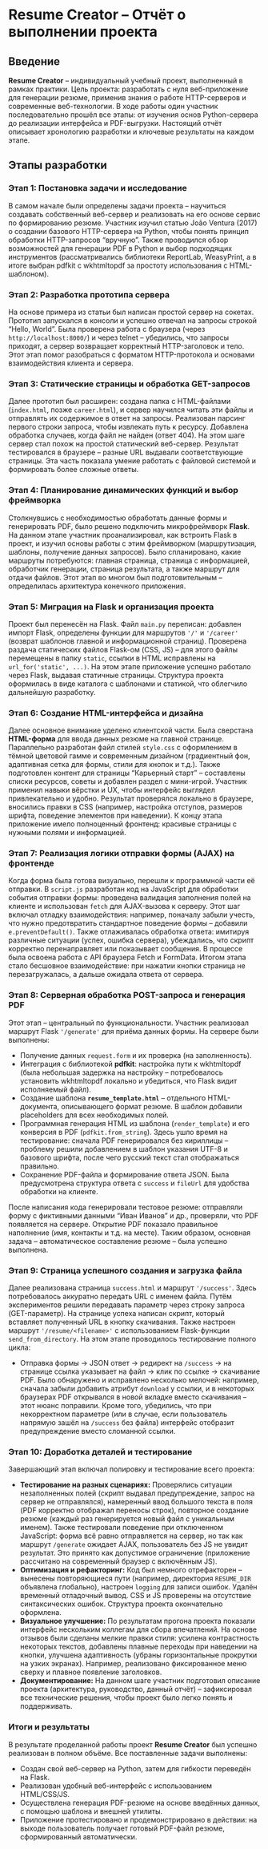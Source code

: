 # Resume Creator – Отчёт о выполнении проекта

## Введение

**Resume Creator** – индивидуальный учебный проект, выполненный в рамках практики. Цель проекта: разработать с нуля веб-приложение для генерации резюме, применив знания о работе HTTP-серверов и современные веб-технологии. В ходе работы один участник последовательно прошёл все этапы: от изучения основ Python-сервера до реализации интерфейса и PDF-выгрузки. Настоящий отчёт описывает хронологию разработки и ключевые результаты на каждом этапе.

## Этапы разработки

### Этап 1: Постановка задачи и исследование
В самом начале были определены задачи проекта – научиться создавать собственный веб-сервер и реализовать на его основе сервис по формированию резюме. Участник изучил статью João Ventura (2017) о создании базового HTTP-сервера на Python, чтобы понять принцип обработки HTTP-запросов “вручную”. Также проводился обзор возможностей для генерации PDF в Python и выбор подходящих инструментов (рассматривались библиотеки ReportLab, WeasyPrint, а в итоге выбран pdfkit с wkhtmltopdf за простоту использования с HTML-шаблоном).

### Этап 2: Разработка прототипа сервера
На основе примера из статьи был написан простой сервер на сокетах. Прототип запускался в консоли и успешно отвечал на запросы строкой “Hello, World”. Была проверена работа с браузера (через `http://localhost:8000/`) и через telnet – убедились, что запросы приходят, а сервер возвращает корректный HTTP-заголовок и тело. Этот этап помог разобраться с форматом HTTP-протокола и основами взаимодействия клиента и сервера.

### Этап 3: Статические страницы и обработка GET-запросов
Далее прототип был расширен: создана папка с HTML-файлами (`index.html`, позже `career.html`), и сервер научился читать эти файлы и отправлять их содержимое в ответ на запросы. Реализован парсинг первого строки запроса, чтобы извлекать путь к ресурсу. Добавлена обработка случаев, когда файл не найден (ответ 404). На этом шаге сервер стал похож на простой статический веб-сервер. Результат тестировался в браузере – разные URL выдавали соответствующие страницы. Эта часть показала умение работать с файловой системой и формировать более сложные ответы.

### Этап 4: Планирование динамических функций и выбор фреймворка
Столкнувшись с необходимостью обработать данные формы и генерировать PDF, было решено подключить микрофреймворк **Flask**. На данном этапе участник проанализировал, как встроить Flask в проект, и изучил основы работы с этим фреймворком (маршрутизация, шаблоны, получение данных запросов). Было спланировано, какие маршруты потребуются: главная страница, страница с информацией, обработчик генерации, страница результата, а также маршрут для отдачи файлов. Этот этап во многом был подготовительным – определилась архитектура конечного приложения.

### Этап 5: Миграция на Flask и организация проекта
Проект был перенесён на Flask. Файл `main.py` переписан: добавлен импорт Flask, определены функции для маршрутов `'/'` и `'/career'` (возврат шаблонов главной и информационной страниц). Проверена раздача статических файлов Flask-ом (CSS, JS) – для этого файлы перемещены в папку `static`, ссылки в HTML исправлены на `url_for('static', ...)`. На этом этапе приложение успешно работало через Flask, выдавая статичные страницы. Структура проекта оформилась в виде каталога с шаблонами и статикой, что облегчило дальнейшую разработку.

### Этап 6: Создание HTML-интерфейса и дизайна
Далее основное внимание уделено клиентской части. Была сверстана **HTML-форма** для ввода данных резюме на главной странице. Параллельно разработан файл стилей `style.css` с оформлением в тёмной цветовой гамме и современным дизайном (градиентный фон, адаптивная сетка для формы, стили для кнопок и т.д.). Также подготовлен контент для страницы “Карьерный старт” – составлены списки ресурсов, советы и добавлен раздел с мини-игрой. Участник применил навыки вёрстки и UX, чтобы интерфейс выглядел привлекательно и удобно. Результат проверялся локально в браузере, вносились правки в CSS (например, настройка отступов, размеров шрифта, поведение элементов при наведении). К концу этапа приложение имело полноценный фронтенд: красивые страницы с нужными полями и информацией.

### Этап 7: Реализация логики отправки формы (AJAX) на фронтенде
Когда форма была готова визуально, перешли к программной части её отправки. В `script.js` разработан код на JavaScript для обработки события отправки формы: проведена валидация заполнения полей на клиенте и использован `fetch` для AJAX-вызова к серверу. Этот шаг включал отладку взаимодействия: например, поначалу забыли учесть, что нужно предотвратить стандартное поведение формы – добавили `e.preventDefault()`. Также отлаживалась обработка ответа: имитируя различные ситуации (успех, ошибка сервера), убеждались, что скрипт корректно перенаправляет или показывает сообщения. В процессе была освоена работа с API браузера Fetch и FormData. Итогом этапа стало бесшовное взаимодействие: при нажатии кнопки страница не перезагружалась, а дальше ожидала ответа от сервера.

### Этап 8: Серверная обработка POST-запроса и генерация PDF
Этот этап – центральный по функциональности. Участник реализовал маршрут Flask `'/generate'` для приёма данных формы. На сервере были выполнены:
- Получение данных `request.form` и их проверка (на заполненность).
- Интеграция с библиотекой **pdfkit**: настройка пути к wkhtmltopdf (была небольшая задержка на настройку – потребовалось установить wkhtmltopdf локально и убедиться, что Flask видит исполняемый файл).
- Создание шаблона **`resume_template.html`** – отдельного HTML-документа, описывающего формат резюме. В шаблон добавили placeholders для всех необходимых полей.
- Программная генерация HTML из шаблона (`render_template`) и его конверсия в PDF (`pdfkit.from_string`). Здесь ушло время на тестирование: сначала PDF генерировался без кириллицы – проблему решили добавлением в шаблон указания UTF-8 и базового шрифта, после чего русский текст стал отображаться правильно.
- Сохранение PDF-файла и формирование ответа JSON. Была предусмотрена структура ответа с `success` и `fileUrl` для удобства обработки на клиенте.

После написания кода генерировали тестовое резюме: отправляли форму с фиктивными данными “Иван Иванов” и др., проверяли, что PDF появляется на сервере. Открытие PDF показало правильное наполнение (имя, контакты и т.д. на месте). Таким образом, основная задача – автоматическое составление резюме – была успешно выполнена.

### Этап 9: Страница успешного создания и загрузка файла
Далее реализована страница `success.html` и маршрут `'/success'`. Здесь потребовалось аккуратно передать URL с именем файла. Путём экспериментов решили передавать параметр через строку запроса (GET-параметр). На странице успеха написан скрипт, который вставляет полученный URL в кнопку скачивания. Также настроен маршрут `'/resume/<filename>'` с использованием Flask-функции `send_from_directory`. На этом этапе проводилось тестирование полного цикла:
- Отправка формы -> JSON ответ -> редирект на `/success` -> на странице ссылка указывает на файл -> клик по ссылке -> скачивание PDF.
Было обнаружено и исправлено несколько мелочей: например, сначала забыли добавить атрибут `download` у ссылки, и в некоторых браузерах PDF открывался в новой вкладке вместо скачивания – этот нюанс поправили. Кроме того, убедились, что при некорректном параметре (или в случае, если пользователь напрямую зашёл на `/success` без файла) интерфейс отобразит предупреждение вместо сломанной ссылки.

### Этап 10: Доработка деталей и тестирование
Завершающий этап включал полировку и тестирование всего проекта:
- **Тестирование на разных сценариях:** Проверялись ситуации незаполненных полей (скрипт выдавал предупреждение, запрос на сервер не отправлялся), намеренный ввод большого текста в поля (PDF корректно отображал переносы строк), повторное создание резюме (каждый раз генерируется новый файл с уникальным именем). Также тестировали поведение при отключенном JavaScript: форма всё равно отправляется на сервер, но так как маршрут `/generate` ожидает AJAX, пользователь без JS не увидит результат. Это принято как допустимое ограничение (приложение рассчитано на современный браузер с включённым JS).
- **Оптимизация и рефакторинг:** Код был немного отрефакторен – вынесены повторяющиеся пути (например, директория `RESUME_DIR` объявлена глобально), настроен `logging` для записи ошибок. Удалён временный отладочный вывод. CSS и JS проверены на отсутствие синтаксических ошибок. Структура проекта окончательно оформлена.
- **Визуальное улучшение:** По результатам прогона проекта показали интерфейс нескольким коллегам для сбора впечатлений. На основе отзывов были сделаны мелкие правки стиля: усилена контрастность некоторых текстов, добавлены плавные переходы при наведении на кнопки, улучшена адаптивность (убраны горизонтальные прокрутки на узких экранах). Например, реализовано фиксированное меню сверху и плавное появление заголовков.
- **Документирование:** На данном шаге участник подготовил описание проекта (архитектура, руководство, данный отчёт) – зафиксировал все технические решения, чтобы проект было легко понять и поддерживать.

### Итоги и результаты

В результате проделанной работы проект **Resume Creator** был успешно реализован в полном объёме. Все поставленные задачи выполнены:
- Создан свой веб-сервер на Python, затем для гибкости переведён на Flask.
- Реализован удобный веб-интерфейс с использованием HTML/CSS/JS.
- Осуществлена генерация PDF-резюме на основе введённых данных, с помощью шаблона и внешней утилиты.
- Приложение протестировано и продемонстрировано в действии: на выходе пользователь получает готовый PDF-файл резюме, сформированный автоматически.
